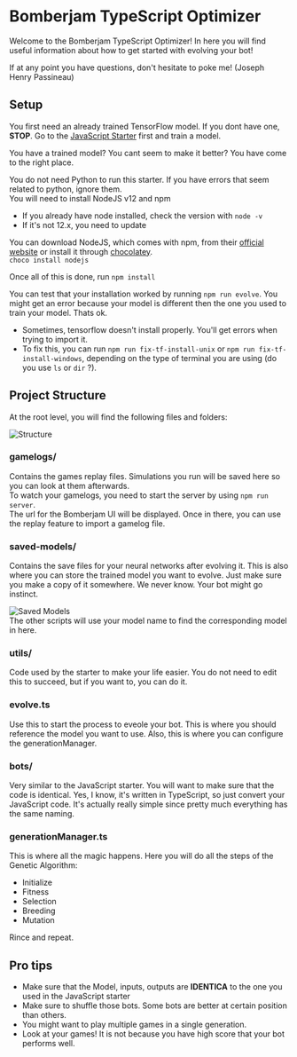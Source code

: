 # Bomberjam TypeScript Optimizer

Welcome to the Bomberjam TypeScript Optimizer! In here you will find useful information about how to get started with evolving your bot!

If at any point you have questions, don't hesitate to poke me! (Joseph Henry Passineau)

## Setup

You first need an already trained TensorFlow model.
If you dont have one, **STOP**. Go to the [JavaScript Starter](/starter-js.html) first and train a model.

You have a trained model? You cant seem to make it better? You have come to the right place.

You do not need Python to run this starter. If you have errors that seem related to python, ignore them.  
You will need to install NodeJS v12 and npm

- If you already have node installed, check the version with `node -v`
- If it's not 12.x, you need to update

You can download NodeJS, which comes with npm, from their [official website](https://nodejs.org/en/) or install it through [chocolatey](https://chocolatey.org/packages/nodejs).  
`choco install nodejs`

Once all of this is done, run `npm install`

You can test that your installation worked by running `npm run evolve`.
You might get an error because your model is different then the one you used to train your model. Thats ok.

- Sometimes, tensorflow doesn't install properly. You'll get errors when trying to import it.
- To fix this, you can run `npm run fix-tf-install-unix` or `npm run fix-tf-install-windows`, depending on the type of terminal you are using (do you use `ls` or `dir` ?).

## Project Structure

At the root level, you will find the following files and folders:

![Structure](assets/structure-ts.png)

### gamelogs/

Contains the games replay files. Simulations you run will be saved here so you can look at them afterwards.  
To watch your gamelogs, you need to start the server by using `npm run server`.  
The url for the Bomberjam UI will be displayed. Once in there, you can use the replay feature to import a gamelog file.

### saved-models/

Contains the save files for your neural networks after evolving it.
This is also where you can store the trained model you want to evolve. Just make sure you make a copy of it somewhere. We never know. Your bot might go instinct.

![Saved Models](assets/saved-models.png)  
The other scripts will use your model name to find the corresponding model in here.

### utils/

Code used by the starter to make your life easier. You do not need to edit this to succeed, but if you want to, you can do it.

### evolve.ts

Use this to start the process to eveole your bot.
This is where you should reference the model you want to use.
Also, this is where you can configure the generationManager.

### bots/

Very similar to the JavaScript starter. You will want to make sure that the code is identical. Yes, I know, it's written in TypeScript, so just convert your JavaScript code. It's actually really simple since pretty much everything has the same naming.

### generationManager.ts

This is where all the magic happens. Here you will do all the steps of the Genetic Algorithm:

- Initialize
- Fitness
- Selection
- Breeding
- Mutation

Rince and repeat.

## Pro tips

- Make sure that the Model, inputs, outputs are **IDENTICA** to the one you used in the JavaScript starter
- Make sure to shuffle those bots. Some bots are better at certain position than others.
- You might want to play multiple games in a single generation.
- Look at your games! It is not because you have high score that your bot performs well.
